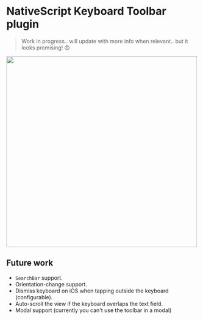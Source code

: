 # NativeScript Keyboard Toolbar plugin

> Work in progress.. will update with more info when relevant.. but it looks promising! 😍

<img src="media/keyboard-toolbar-demo.gif" height="500px" />

## Future work
- `SearchBar` support.
- Orientation-change support.
- Dismiss keyboard on iOS when tapping outside the keyboard (configurable). 
- Auto-scroll the view if the keyboard overlaps the text field.
- Modal support (currently you can't use the toolbar in a modal)